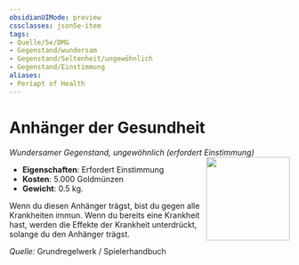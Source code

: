 ```yaml
---
obsidianUIMode: preview
cssclasses: json5e-item
tags:
- Quelle/5e/DMG
- Gegenstand/wundersam
- Gegenstand/Seltenheit/ungewöhnlich
- Gegenstand/Einstimmung
aliases:
- Periapt of Health
---
```

# Anhänger der Gesundheit
*Wundersamer Gegenstand, ungewöhnlich (erfordert Einstimmung)*  
<img src="Gegenstände/Anhänger-der-Gesundheit.webp" align="right" width="150">

- **Eigenschaften**: Erfordert Einstimmung
- **Kosten**: 5.000 Goldmünzen
- **Gewicht**: 0.5 kg.

Wenn du diesen Anhänger trägst, bist du gegen alle Krankheiten immun. Wenn du bereits eine Krankheit hast, werden die Effekte der Krankheit unterdrückt, solange du den Anhänger trägst.

*Quelle:* Grundregelwerk / Spielerhandbuch